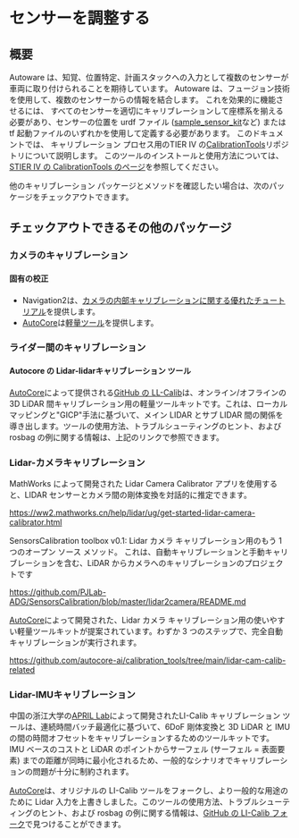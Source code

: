 # センサーを調整する

## 概要

Autoware は、知覚、位置特定、計画スタックへの入力として複数のセンサーが車両に取り付けられることを期待しています。
Autoware は、フュージョン技術を使用して、複数のセンサーからの情報を結合します。
これを効果的に機能させるには、
すべてのセンサーを適切にキャリブレーションして座標系を揃える必要があり、センサーの位置を urdf ファイル
([sample_sensor_kit](https://github.com/autowarefoundation/sample_sensor_kit_launch/tree/main/sample_sensor_kit_description)など)
または tf 起動ファイルのいずれかを使用して定義する必要があります。
このドキュメントでは、
キャリブレーション プロセス用のTIER IV の[CalibrationTools](https://github.com/tier4/CalibrationTools)リポジトリについて説明します。
このツールのインストールと使用方法については、
[STIER IV の CalibrationTools のページ](./calibration-tools)を参照してください。

他のキャリブレーション パッケージとメソッドを確認したい場合は、次のパッケージをチェックアウトできます。

## チェックアウトできるその他のパッケージ

### カメラのキャリブレーション

#### 固有の校正

- Navigation2は、[カメラの内部キャリブレーションに関する優れたチュートリアル](https://navigation.ros.org/tutorials/docs/camera_calibration.html)を提供します。
- [AutoCore](https://autocore.ai/)は[軽量ツール](https://github.com/autocore-ai/calibration_tools/tree/main/camera_intrinsic_calib)を提供します。

### ライダー間のキャリブレーション

#### Autocore の Lidar-lidarキャリブレーション ツール

[AutoCore](https://autocore.ai/)によって提供される[GitHub の LL-Calib](https://github.com/autocore-ai/calibration_tools/tree/main/lidar-lidar-calib)は、オンライン/オフラインの 3D LiDAR 間キャリブレーション用の軽量ツールキットです。これは、ローカル マッピングと"GICP"手法に基づいて、メイン LIDAR とサブ LIDAR 間の関係を導き出します。ツールの使用方法、トラブルシューティングのヒント、および rosbag の例に関する情報は、上記のリンクで参照できます。

### Lidar-カメラキャリブレーション

MathWorks によって開発された Lidar Camera Calibrator アプリを使用すると、LIDAR センサーとカメラ間の剛体変換を対話的に推定できます。

<https://ww2.mathworks.cn/help/lidar/ug/get-started-lidar-camera-calibrator.html>

SensorsCalibration toolbox v0.1: Lidar カメラ キャリブレーション用のもう 1 つのオープン ソース メソッド。
これは、自動キャリブレーションと手動キャリブレーションを含む、LiDAR からカメラへのキャリブレーションのプロジェクトです

<https://github.com/PJLab-ADG/SensorsCalibration/blob/master/lidar2camera/README.md>

[AutoCore](https://autocore.ai/)によって開発された、Lidar カメラ キャリブレーション用の使いやすい軽量ツールキットが提案されています。わずか 3 つのステップで、完全自動キャリブレーションが実行されます。

<https://github.com/autocore-ai/calibration_tools/tree/main/lidar-cam-calib-related>

### Lidar-IMUキャリブレーション

中国の浙江大学の[APRIL Lab](https://github.com/APRIL-ZJU)によって開発されたLI-Calib キャリブレーション ツールは、連続時間バッチ最適化に基づいて、6DoF 剛体変換と 3D LiDAR と IMU の間の時間オフセットをキャリブレーションするためのツールキットです。
IMU ベースのコストと LiDAR のポイントからサーフェル (サーフェル = 表面要素) までの距離が同時に最小化されるため、一般的なシナリオでキャリブレーションの問題が十分に制約されます。

[AutoCore](https://autocore.ai/)は、オリジナルの LI-Calib ツールをフォークし、より一般的な用途のために Lidar 入力を上書きしました。このツールの使用方法、トラブルシューティングのヒント、および rosbag の例に関する情報は、[GitHub の LI-Calib フォーク](https://github.com/autocore-ai/calibration_tools/tree/main/li_calib)で見つけることができます。
